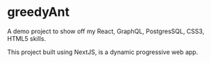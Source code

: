 # greedyAnt
A demo project to show off my React, GraphQL, PostgresSQL, CSS3, HTML5 skills. 

This project built using NextJS, is a dynamic progressive web app. 
